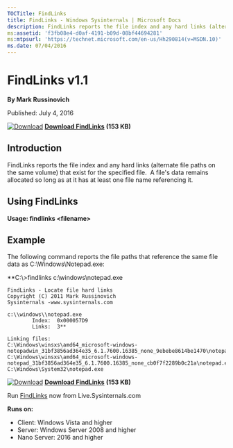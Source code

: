 ```yaml
--- 
TOCTitle: FindLinks
title: FindLinks - Windows Sysinternals | Microsoft Docs
description: FindLinks reports the file index and any hard links (alternate file paths on the same volume) that exist for the specified file.  A file's data remains allocated so long as at it has at least one file name referencing it.
ms:assetid: 'f3fb08e4-d0af-4191-b09d-08bf44694281'
ms:mtpsurl: 'https://technet.microsoft.com/en-us/Hh290814(v=MSDN.10)'
ms.date: 07/04/2016
---
```


FindLinks v1.1
==============

**By Mark Russinovich**

Published: July 4, 2016

[![Download](/media/landing/sysinternals/download_sm.png)](https://download.sysinternals.com/files/FindLinks.zip) [**Download FindLinks**](https://download.sysinternals.com/files/FindLinks.zip) **(153 KB)**


## Introduction

FindLinks reports the file index and any hard links (alternate file
paths on the same volume) that exist for the specified file.  A file's
data remains allocated so long as at it has at least one file name
referencing it.

## Using FindLinks

**Usage: findlinks &lt;filename&gt;**

## Example

The following command reports the file paths that reference the same
file data as C:\\Windows\\Notepad.exe:

**C:\\&gt;findlinks c:\\windows\\notepad.exe  

```Shell
FindLinks - Locate file hard links  
Copyright (C) 2011 Mark Russinovich  
Sysinternals -www.sysinternals.com  

c:\\windows\\notepad.exe  
        Index:  0x000057D9  
        Links:  3**

Linking files:
C:\Windows\winsxs\amd64_microsoft-windows-notepadwin_31bf3856ad364e35_6.1.7600.16385_none_9ebebe8614be1470\notepad.exe
C:\Windows\winsxs\amd64_microsoft-windows-notepad_31bf3856ad364e35_6.1.7600.16385_none_cb0f7f2289b0c21a\notepad.exe
C:\Windows\System32\notepad.exe

```

[![Download](/media/landing/sysinternals/download_sm.png)](https://download.sysinternals.com/files/FindLinks.zip) [**Download FindLinks**](https://download.sysinternals.com/files/FindLinks.zip) **(153 KB)**

Run [FindLinks](https://live.sysinternals.com/FindLinks.exe) now from Live.Sysinternals.com

**Runs on:**

  - Client: Windows Vista and higher
  - Server: Windows Server 2008 and higher
  - Nano Server: 2016 and higher
